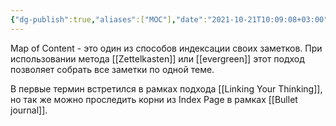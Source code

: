 ```yaml
---
{"dg-publish":true,"aliases":["MOC"],"date":"2021-10-21T10:09:08+03:00","modified_at":"2022-05-22T17:33:23+03:00","permalink":"/map-of-content/","dgHomeLink":false,"dgPassFrontmatter":true}
---
```



Map of Content - это один из способов индексации своих заметков. При использовании метода [[Zettelkasten]] или [[evergreen]] этот подход позволяет собрать все заметки по одной теме.

В первые термин встретился в рамках подхода [[Linking Your Thinking]], но так же можно проследить корни из Index Page в рамках [[Bullet journal]].
